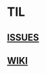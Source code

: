# TIL

## [ISSUES](https://github.com/xx4159/TIL/issues)
## [WIKI](https://github.com/xx4159/TIL/wiki)
